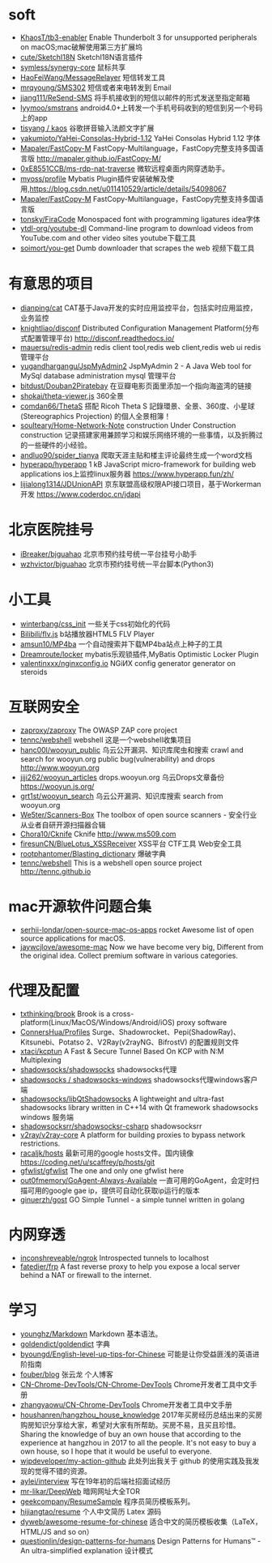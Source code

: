 # soft
- [KhaosT/tb3-enabler](https://github.com/KhaosT/tb3-enabler) Enable Thunderbolt 3 for unsupported peripherals on macOS;mac破解使用第三方扩展坞
- [cute/SketchI18N](https://github.com/cute/SketchI18N) SketchI18N语言插件
- [symless/synergy-core](https://github.com/symless/synergy-core) 鼠标共享
- [HaoFeiWang/MessageRelayer](https://github.com/HaoFeiWang/MessageRelayer) 短信转发工具
- [mrqyoung/SMS302](https://github.com/mrqyoung/SMS302) 短信或者来电转发到 Email
- [jiang111/ReSend-SMS](https://github.com/jiang111/ReSend-SMS) 将手机接收到的短信以邮件的形式发送至指定邮箱
- [lyymoo/smstrans](https://github.com/lyymoo/smstrans) android4.0+上转发一个手机号码收到的短信到另一个号码上的app
- [tisyang / kaos](https://github.com/tisyang/kaos) 谷歌拼音输入法颜文字扩展
- [yakumioto/YaHei-Consolas-Hybrid-1.12](https://github.com/yakumioto/YaHei-Consolas-Hybrid-1.12) YaHei Consolas Hybrid 1.12 字体
- [Mapaler/FastCopy-M](https://github.com/Mapaler/FastCopy-M) FastCopy-Multilanguage，FastCopy完整支持多国语言版 http://mapaler.github.io/FastCopy-M/
- [0xE8551CCB/ms-rdp-nat-traverse](https://github.com/0xE8551CCB/ms-rdp-nat-traverse) 微软远程桌面内网穿透助手。 
- [myoss/profile](https://github.com/myoss/profile) Mybatis Plugin插件安装破解及使用,https://blog.csdn.net/u011410529/article/details/54098067
- [Mapaler/FastCopy-M](https://github.com/Mapaler/FastCopy-M) FastCopy-Multilanguage，FastCopy完整支持多国语言版
- [tonsky/FiraCode](https://github.com/tonsky/FiraCode) Monospaced font with programming ligatures idea字体
- [ytdl-org/youtube-dl](https://github.com/ytdl-org/youtube-dl) Command-line program to download videos from YouTube.com and other video sites youtube下载工具
- [soimort/you-get](https://github.com/soimort/you-get) Dumb downloader that scrapes the web 视频下载工具


# 有意思的项目
- [dianping/cat](https://github.com/dianping/cat) CAT基于Java开发的实时应用监控平台，包括实时应用监控，业务监控
- [knightliao/disconf](https://github.com/knightliao/disconf) Distributed Configuration Management Platform(分布式配置管理平台) http://disconf.readthedocs.io/
- [mauersu/redis-admin](https://github.com/mauersu/redis-admin) redis client tool,redis web client,redis web ui redis 管理平台
- [yugandhargangu/JspMyAdmin2](https://github.com/yugandhargangu/JspMyAdmin2) JspMyAdmin 2 - A Java Web tool for MySql database administration mysql 管理平台
- [bitdust/Douban2Piratebay](https://github.com/bitdust/Douban2Piratebay) 在豆瓣电影页面里添加一个指向海盗湾的链接
- [shokai/theta-viewer.js](https://github.com/shokai/theta-viewer.js) 360全景
- [comdan66/ThetaS](https://github.com/comdan66/ThetaS) 搭配 Ricoh Theta S 記錄環景、全景、360度、小星球(Stereographics Projection) 的個人全景相簿！
- [soulteary/Home-Network-Note](https://github.com/soulteary/Home-Network-Note) construction Under Construction construction 记录搭建家用兼顾学习和娱乐网络环境的一些事情，以及折腾过的一些硬件的小经验。
- [andluo90/spider_tianya](https://github.com/andluo90/spider_tianya) 爬取天涯主贴和楼主评论最终生成一个word文档
- [hyperapp/hyperapp](https://github.com/hyperapp/hyperapp) 1 kB JavaScript micro-framework for building web applications ios上监控linux服务器 https://www.hyperapp.fun/zh/
- [lijialong1314/JDUnionAPI](https://github.com/lijialong1314/JDUnionAPI) 京东联盟高级权限API接口项目，基于Workerman开发 https://www.coderdoc.cn/jdapi

# 北京医院挂号
- [iBreaker/bjguahao](https://github.com/iBreaker/bjguahao) 北京市预约挂号统一平台挂号小助手
- [wzhvictor/bjguahao](https://github.com/wzhvictor/bjguahao) 北京市预约挂号统一平台脚本(Python3)




# 小工具
- [winterbang/css_init](https://github.com/winterbang/css_init) 一些关于css初始化的代码
- [Bilibili/flv.js](https://github.com/Bilibili/flv.js) b站播放器HTML5 FLV Player
- [amsun10/MP4ba](https://github.com/amsun10/MP4ba) 一个自动搜索并下载MP4ba站点上种子的工具
- [Dreamroute/locker](https://github.com/Dreamroute/locker) mybatis乐观锁插件,MyBatis Optimistic Locker Plugin
- [valentinxxx/nginxconfig.io](https://github.com/valentinxxx/nginxconfig.io)  NGiИX config generator generator on steroids


# 互联网安全
- [zaproxy/zaproxy](https://github.com/zaproxy/zaproxy) The OWASP ZAP core project
- [tennc/webshell](https://github.com/tennc/webshell) webshell 这是一个webshell收集项目
- [hanc00l/wooyun_public](https://github.com/hanc00l/wooyun_public) 乌云公开漏洞、知识库爬虫和搜索 crawl and search for wooyun.org public bug(vulnerability) and drops http://www.wooyun.org
- [jiji262/wooyun_articles](https://github.com/jiji262/wooyun_articles) drops.wooyun.org 乌云Drops文章备份 https://wooyun.js.org/
- [grt1st/wooyun_search](https://github.com/grt1st/wooyun_search) 乌云公开漏洞、知识库搜索 search from wooyun.org
- [We5ter/Scanners-Box](https://github.com/We5ter/Scanners-Box) The toolbox of open source scanners - 安全行业从业者自研开源扫描器合辑
- [Chora10/Cknife](https://github.com/Chora10/Cknife) Cknife http://www.ms509.com
- [firesunCN/BlueLotus_XSSReceiver](https://github.com/firesunCN/BlueLotus_XSSReceiver) XSS平台 CTF工具 Web安全工具
- [rootphantomer/Blasting_dictionary](https://github.com/rootphantomer/Blasting_dictionary) 爆破字典
- [tennc/webshell](https://github.com/tennc/webshell) This is a webshell open source project http://tennc.github.io

# mac开源软件问题合集
- [serhii-londar/open-source-mac-os-apps](https://github.com/serhii-londar/open-source-mac-os-apps) rocket Awesome list of open source applications for macOS.
- [jaywcjlove/awesome-mac](https://github.com/jaywcjlove/awesome-mac)  Now we have become very big, Different from the original idea. Collect premium software in various categories.

# 代理及配置
- [txthinking/brook](https://github.com/txthinking/brook) Brook is a cross-platform(Linux/MacOS/Windows/Android/iOS) proxy software
- [ConnersHua/Profiles](https://github.com/ConnersHua/Profiles) Surge、Shadowrocket、Pepi(ShadowRay)、Kitsunebi、Potatso 2、V2Ray(v2rayNG、BifrostV) 的配置规则文件
- [xtaci/kcptun](https://github.com/xtaci/kcptun) A Fast & Secure Tunnel Based On KCP with N:M Multiplexing
- [shadowsocks/shadowsocks](https://github.com/shadowsocks/shadowsocks) shadowsocks代理
- [shadowsocks / shadowsocks-windows](https://github.com/shadowsocks/shadowsocks-windows) shadowsocks代理windows客户端
- [shadowsocks/libQtShadowsocks](https://github.com/shadowsocks/libQtShadowsocks) A lightweight and ultra-fast shadowsocks library written in C++14 with Qt framework shadowsocks windows 服务端
- [shadowsocksrr/shadowsocksr-csharp](https://github.com/shadowsocksrr/shadowsocksr-csharp) shadowsocksrr
- [v2ray/v2ray-core](https://github.com/v2ray/v2ray-core) A platform for building proxies to bypass network restrictions. 
- [racaljk/hosts](https://github.com/racaljk/hosts) 最新可用的google hosts文件。国内镜像 https://coding.net/u/scaffrey/p/hosts/git
- [gfwlist/gfwlist](https://github.com/gfwlist/gfwlist) The one and only one gfwlist here
- [out0fmemory/GoAgent-Always-Available](https://github.com/out0fmemory/GoAgent-Always-Available) 一直可用的GoAgent，会定时扫描可用的google gae ip，提供可自动化获取ip运行的版本
- [ginuerzh/gost](https://github.com/ginuerzh/gost) GO Simple Tunnel - a simple tunnel written in golang


# 内网穿透
- [inconshreveable/ngrok](https://github.com/inconshreveable/ngrok) Introspected tunnels to localhost
- [fatedier/frp](https://github.com/fatedier/frp) A fast reverse proxy to help you expose a local server behind a NAT or firewall to the internet.




# 学习
- [younghz/Markdown](https://github.com/younghz/Markdown) Markdown 基本语法。
- [goldendict/goldendict](https://github.com/goldendict/goldendict) 字典
- [byoungd/English-level-up-tips-for-Chinese](https://github.com/byoungd/English-level-up-tips-for-Chinese) 可能是让你受益匪浅的英语进阶指南
- [fouber/blog](https://github.com/fouber/blog) 张云龙 个人博客
- [CN-Chrome-DevTools/CN-Chrome-DevTools](https://github.com/CN-Chrome-DevTools/CN-Chrome-DevTools) Chrome开发者工具中文手册
- [zhangyaowu/CN-Chrome-DevTools](https://github.com/zhangyaowu/CN-Chrome-DevTools) Chrome开发者工具中文手册
- [houshanren/hangzhou_house_knowledge](https://github.com/houshanren/hangzhou_house_knowledge) 2017年买房经历总结出来的买房购房知识分享给大家，希望对大家有所帮助。买房不易，且买且珍惜。Sharing the knowledge of buy an own house that according to the experience at hangzhou in 2017 to all the people. It's not easy to buy a own house, so I hope that it would be useful to everyone.
- [wjpdeveloper/my-action-github](https://github.com/wjpdeveloper/my-action-github) 此处列出我关于 github 的使用实践及我发现的觉得不错的资源。
- [aylei/interview](https://github.com/aylei/interview) 写在19年初的后端社招面试经历
- [mr-likar/DeepWeb](https://github.com/mr-likar/DeepWeb) 暗网网址大全TOR
- [geekcompany/ResumeSample](https://github.com/geekcompany/ResumeSample) 程序员简历模板系列。
- [hijiangtao/resume](https://github.com/hijiangtao/resume) 个人中文简历 Latex 源码
- [dyweb/awesome-resume-for-chinese](https://github.com/dyweb/awesome-resume-for-chinese) 适合中文的简历模板收集（LaTeX，HTML/JS and so on）
- [questionlin/design-patterns-for-humans](https://github.com/questionlin/design-patterns-for-humans) Design Patterns for Humans™ - An ultra-simplified explanation 设计模式



